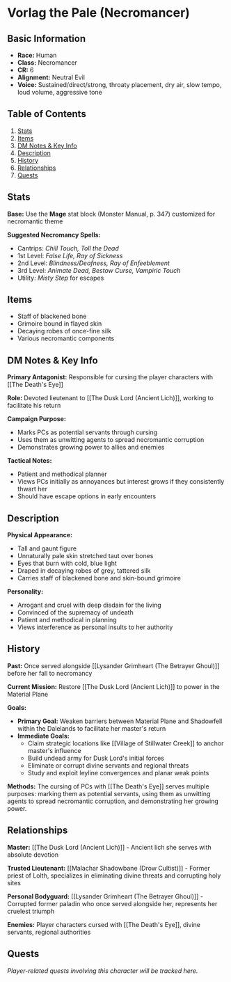 # Vorlag the Pale (Necromancer)

## Basic Information
- **Race:** Human
- **Class:** Necromancer
- **CR:** 6
- **Alignment:** Neutral Evil
- **Voice:** Sustained/direct/strong, throaty placement, dry air, slow tempo, loud volume, aggressive tone

## Table of Contents
1. [Stats](#stats)
2. [Items](#items)
3. [DM Notes & Key Info](#dm-notes--key-info)
4. [Description](#description)
5. [History](#history)
6. [Relationships](#relationships)
7. [Quests](#quests)

## Stats
**Base:** Use the **Mage** stat block (Monster Manual, p. 347) customized for necromantic theme

**Suggested Necromancy Spells:**
* Cantrips: *Chill Touch, Toll the Dead*
* 1st Level: *False Life, Ray of Sickness*
* 2nd Level: *Blindness/Deafness, Ray of Enfeeblement*
* 3rd Level: *Animate Dead, Bestow Curse, Vampiric Touch*
* Utility: *Misty Step* for escapes

## Items
* Staff of blackened bone
* Grimoire bound in flayed skin
* Decaying robes of once-fine silk
* Various necromantic components

## DM Notes & Key Info
**Primary Antagonist:** Responsible for cursing the player characters with [[The Death's Eye]]

**Role:** Devoted lieutenant to [[The Dusk Lord (Ancient Lich)]], working to facilitate his return

**Campaign Purpose:** 
- Marks PCs as potential servants through cursing
- Uses them as unwitting agents to spread necromantic corruption
- Demonstrates growing power to allies and enemies

**Tactical Notes:**
- Patient and methodical planner
- Views PCs initially as annoyances but interest grows if they consistently thwart her
- Should have escape options in early encounters

## Description
**Physical Appearance:**
* Tall and gaunt figure
* Unnaturally pale skin stretched taut over bones
* Eyes that burn with cold, blue light
* Draped in decaying robes of grey, tattered silk
* Carries staff of blackened bone and skin-bound grimoire

**Personality:**
* Arrogant and cruel with deep disdain for the living
* Convinced of the supremacy of undeath
* Patient and methodical in planning
* Views interference as personal insults to her authority

## History
**Past:** Once served alongside [[Lysander Grimheart (The Betrayer Ghoul)]] before her fall to necromancy

**Current Mission:** Restore [[The Dusk Lord (Ancient Lich)]] to power in the Material Plane

**Goals:**
- **Primary Goal:** Weaken barriers between Material Plane and Shadowfell within the Dalelands to facilitate her master's return
- **Immediate Goals:**
  * Claim strategic locations like [[Village of Stillwater Creek]] to anchor master's influence
  * Build undead army for Dusk Lord's initial forces
  * Eliminate or corrupt divine servants and regional threats
  * Study and exploit leyline convergences and planar weak points

**Methods:** The cursing of PCs with [[The Death's Eye]] serves multiple purposes: marking them as potential servants, using them as unwitting agents to spread necromantic corruption, and demonstrating her growing power.

## Relationships
**Master:** [[The Dusk Lord (Ancient Lich)]] - Ancient lich she serves with absolute devotion

**Trusted Lieutenant:** [[Malachar Shadowbane (Drow Cultist)]] - Former priest of Lolth, specializes in eliminating divine threats and corrupting holy sites

**Personal Bodyguard:** [[Lysander Grimheart (The Betrayer Ghoul)]] - Corrupted former paladin who once served alongside her, represents her cruelest triumph

**Enemies:** Player characters cursed with [[The Death's Eye]], divine servants, regional authorities

## Quests
*Player-related quests involving this character will be tracked here.*
